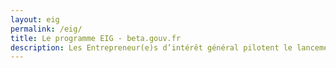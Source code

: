 ```yaml
---
layout: eig
permalink: /eig/
title: Le programme EIG - beta.gouv.fr
description: Les Entrepreneur(e)s d’intérêt général pilotent le lancement de services numériques en soutien aux politiques publiques et conçus selon l’approche beta.gouv.fr.
---
```

